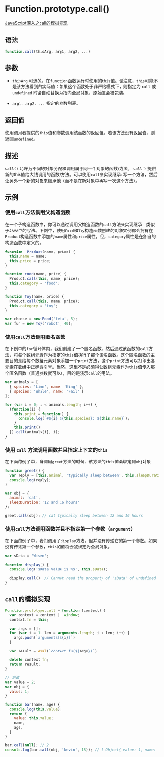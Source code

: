 # Function.prototype.call()
<a href='https://github.com/mqyqingfeng/Blog/issues/11'>JavaScript深入之call的模拟实现</a>

## 语法
```js
function.call(thisArg, arg1, arg2, ...)
```

## 参数
- `thisArg` 可选的。在`function`函数运行时使用的`this`值。请注意，`this`可能不是该方法看到的实际值：如果这个函数处于非严格模式下，则指定为 `null` 或 `undefined` 时会自动替换为指向全局对象，原始值会被包装。

- `arg1, arg2, ...` 指定的参数列表。

## 返回值
使用调用者提供的`this`值和参数调用该函数的返回值。若该方法没有返回值，则返回`undefined`。

## 描述
`call()` 允许为不同的对象分配和调用属于同一个对象的函数/方法。
`call()` 提供新的this值给大钱调用的函数/方法。可以使用`call`来实现继承: 写一个方法，然后让另外一个新的对象来继承他（而不是在新对象中再写一次这个方法）。

## 示例

### 使用`call`方法调用父构造函数
在一个子构造函数中，你可以通过调用父构造函数的`call`方法来实现继承，类似于`JAVA`中的写法。下例中，使用`Food`和`Toy`构造函数创建的对象实例都会拥有在`Product`构造函数中添加的`name`属性和`price`属性，但，`category`属性是在各自的构造函数中定义的。
```js
function  Product(name, price) {
  this.name = name;
  this.price = price;
}

function Food(name, price) {
  Product.call(this, name, price);
  this.category = 'food';
}

function Toy(name, price) {
  Product.call(this, name, price);
  this.category = 'toy';
}

var cheese = new Food('feta', 5);
var fun = new Toy('robot', 40);
```

### 使用`call`方法调用匿名函数
在下例中的`for`循环体内，我们创建了一个匿名函数，然后通过该函数的`call`方法，将每个数组元素作为指定的`this`值执行了那个匿名函数。这个匿名函数的主要目的是给每个数组元素对象添加一个`print`方法，这个`print`方法可以打印出各元素在数组中正确索引号。当然，这里不是必须得让数组元素作为`this`值传入那个匿名函数（普通参数就可以），目的是演示`call`的用法。
```js
var animals = [
  { species: 'Lion', name: 'King' },
  { species: 'Whale', name: 'Fail' }
];

for (var i = 0; i < animals.length; i++) {
  (function(i) {
    this.print = function() {
      console.log(`#${i} ${this.species}: ${this.name}`);
    }
    this.print()
  }).call(animals[i], i);
}
```

### 使用 `call` 方法调用函数并且指定上下文的`this`
在下面的例子中，当调用`greet`方法的时候，该方法的`this`值会绑定到`obj`对象
```js
function greet() {
  var reply = [this.animal, 'typically sleep between', this.sleepDuration].join('');
  console.log(reply);
}

var obj = {
  animal: 'cat',
  sleepDuration: '12 and 16 hours'
};

greet.call(obj); // cat typically sleep between 12 and 16 hours
```

### 使用`call`方法调用函数并且不指定第一个参数（`argument`）
在下面的例子中，我们调用了`display`方法，但并没有传递它的第一个参数。如果没有传递第一个参数，`this`的值将会被绑定为全局对象。
```js
var sData = 'Wisen';

function display() {
  console.log('sData value is %s', this.sData);

  display.call(); // Cannot read the property of 'sData' of undefined
}
```

## `call`的模拟实现
```js
Function.prototype.call = function (context) {
  var context = context || window;
  context.fn = this;

  var args = [];
  for (var i = 1, len = arguments.length; i < len; i++) {
    args.push(`arguments[${i}]`)
  }

  var result = eval(`context.fu(${args})`)

  delete context.fn;
  return result;
}

// 测试
var value = 2;
var obj = {
  value: 1;
}

function bar(name, age) {
  console.log(this.value);
  return {
    value: this.value;
    name,
    age,
  }
}

bar.call(null); // 2
console.log(bar.call(obj, 'kevin', 18)); // 1 Object{ value: 1, name: 'kevin', age: 18 }
```
